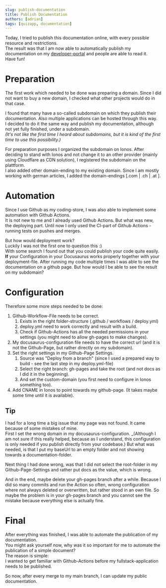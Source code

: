 ```yaml
---
slug: publish-documentation
title: Publish Documentation
authors: [adrian]
tags: [quizapp, documentation]
---
```


Today, I tried to publish this documentation online, with every possible resource and restrictions.   
The result was that I am now able to automatically publish my documentation on my [developer-portal](https://developer.wortfokus.org) and people are able to read it.   
Have fun!

<!--truncate-->

# Preparation

The first work which needed to be done was preparing a domain. Since I did not want to buy a new domain, I checked what other projects would do in that case.

I found that many have a so-called subdomain on which they publish their documentation. Also multiple applications can be hosted through this way.   
I decided to do it the same way and publish my documentation, although not yet fully finished, under a subdomain.   
_(It's not like the first time I heard about subdomains, but it is kind of the first time to use this possibility.)_

For preparation purposes I organized the subdomain on Ionos. After deciding to stand with Ionos and not change it to an other provider (mainly using Cloudflare as CDN solution), I registered the subdomain on the plattform.   
I also added other domain-ending to my existing domain. Since I am mostly working with german articles, I added the domain-endings [.com | .ch | .at ].

# Automation

Since I use Github as my coding-store, I was also able to implement some automation with Github Actions.   
It is not new to me and I already used Github Actions. But what was new, the deploying part. Until now I only used the CI-part of Github Actions - running tests on pushes and merges.   

But how would deployment work?   
Luckily I was not the first one to question this :)   
With some search I found out that you could publish your code quite easily. **If** your Configuration in your Docusaurus works properly together with your deployment-file.
After running my code multiple times I was able to see the documentation on a github page. But how would I be able to see the result on my subdomain?

# Configuration 

Therefore some more steps needed to be done:
1. Github-Workflow-File needs to be correct.
   1. Exists in the right folder-structure (.github / workflows / deploy.yml)
   2. deploy.yml need to work correctly and result with a build.
   3. Check if Github-Actions has all the needed permissions in your settings (you might need to allow gh-pages to make changes).
2.  My docusaurus-configuration file needs to have the correct url (and it is not the Github-Page, but rather directly on my subdomain).
3.  Set the right settings in my Github-Page Settings.
    1.  Source was "Deploy from a branch" (since I used a prepared way to build - see the last step in my deploy.yml-file)
    2.  Select the right branch: gh-pages and take the root (and not docs as I did it in the beginning).
    3.  And set the custom-domain (you first need to configure in Ionos something too).
4.  Add CNAME in Ionos to point towards my github-page. (It takes maybe some time until it is available).

## Tip

I had for a long time a big issue that my page was not found. It came because of some mistakes of mine.   
First I set the wrong domain in my docusaurus-configuration. _(Although I am not sure if this really helped, because as I understand, this configuration is only needed if you publish directly from your codebase.) But what was needed, is that I put my baseUrl to an empty folder and not showing towards a documentation-folder.

Next thing I had done wrong, was that I did not select the root-folder in my Github-Page-Settings and rather put docs as the value, which is wrong.

And in the end, maybe delete your gh-pages branch after a while. Because I did so many commits and run the Action so often, wrong configuration where not always deleted or overwritten, but rather stood in an own file. So maybe the problem is in your gh-pages branch and you cannot see the mistake because everything else is actually fine.

# Final

After everything was finished, I was able to automate the publication of my documentation.   
You might ask yourself now, why was it so important for me to automate the publication of a simple document?   
The reason is simple:  
I wanted to get familiar with Github-Actions before my fullstack-application needs to be published.

So now, after every merge to my main branch, I can update my public documentation.